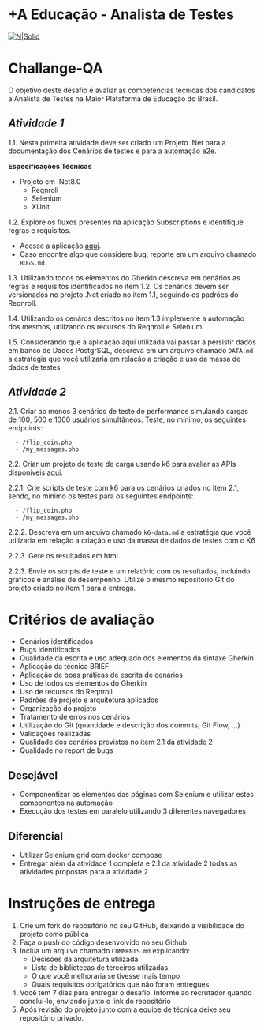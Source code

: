 +A Educação - Analista de Testes
===================

[![N|Solid](https://maisaedu.com.br/hubfs/site-grupo-a/logo-mais-a-educacao.svg)](https://maisaedu.com.br/) 

# Challange-QA

O objetivo deste desafio é avaliar as competências técnicas dos candidatos a Analista de Testes na Maior Plataforma de Educação do Brasil.

## _Atividade 1_
1.1.  Nesta primeira atividade deve ser criado um Projeto .Net para a documentação dos Cenários de testes e para a automação e2e. 

**Especificações Técnicas**
- Projeto em .Net8.0
  - Reqnroll
  - Selenium
  - XUnit

1.2. Explore os fluxos presentes na aplicação Subscriptions e identifique regras e requisitos.
   - Acesse a aplicação [aqui](https://developer.grupoa.education/subscription).
   - Caso encontre algo que considere bug, reporte em um arquivo chamado `BUGS.md`.

1.3. Utilizando todos os elementos do Gherkin descreva em cenários as regras e requisitos identificados no item 1.2. Os cenários devem ser versionados no projeto .Net criado no item 1.1, seguindo os padrões do Reqnroll.

1.4. Utilizando os cenáros descritos no item 1.3 implemente a automação dos mesmos, utilizando os recursos do Reqnroll e Selenium.

1.5. Considerando que a aplicação aqui utilizada vai passar a persistir dados em banco de Dados PostgrSQL, descreva em um arquivo chamado `DATA.md` a estratégia que você utilizaria em relação a criação e uso da massa de dados de testes

   ## _Atividade 2_
2.1. Criar ao menos 3 cenários de teste de performance simulando cargas de 100, 500 e 1000 usuários simultâneos.
    Teste, no mínimo, os seguintes endpoints:

      - /flip_coin.php
      - /my_messages.php

2.2. Criar um projeto de teste de carga usando k6 para avaliar as APIs disponíveis [aqui](https://test.k6.io/).

  2.2.1. Crie scripts de teste com k6 para os cenários criados no item 2.1, sendo, no mínimo os testes para os seguintes endpoints:

      - /flip_coin.php
      - /my_messages.php

  2.2.2. Descreva em um arquivo chamado `k6-data.md` a estratégia que você utilizaria em relação a criação e uso da massa de dados de testes com o K6
  
  2.2.3. Gere os resultados em html

  2.2.3. Envie os scripts de teste e um relatório com os resultados, incluindo gráficos e análise de desempenho.
Utilize o mesmo repositório Git do projeto criado no item 1 para a entrega.

# Critérios de avaliação
- Cenários identificados
- Bugs identificados
- Qualidade da escrita e uso adequado dos elementos da sintaxe Gherkin
- Aplicação da técnica BRIEF
- Aplicação de boas práticas de escrita de cenários
- Uso de todos os elementos do Gherkin
- Uso de recursos do Reqnroll
- Padrões de projeto e arquitetura aplicados
- Organização do projeto
- Tratamento de erros nos cenários
- Utilização do Git (quantidade e descrição dos commits, Git Flow, ...)
- Validações realizadas
- Qualidade dos cenários previstos no item 2.1 da atividade 2
- Qualidade no report de bugs

## Desejável
- Componentizar os elementos das páginas com Selenium e utilizar estes componentes na automação
- Execução dos testes em paralelo utilizando 3 diferentes navegadores

## Diferencial
- Utilizar Selenium grid com docker compose
- Entregar além da atividade 1 completa e 2.1 da atividade 2 todas as atividades propostas para a atividade 2

# Instruções de entrega
1. Crie um fork do repositório no seu GitHub, deixando a visibilidade do projeto como pública
2. Faça o push do código desenvolvido no seu Github
3. Inclua um arquivo chamado `COMMENTS.md` explicando:
    - Decisões da arquitetura utilizada
    - Lista de bibliotecas de terceiros utilizadas
    - O que você melhoraria se tivesse mais tempo
    - Quais requisitos obrigatórios que não foram entregues
4. Você tem 7 dias para entregar o desafio. Informe ao recrutador quando concluí-lo, enviando junto o link do repositório
5. Após revisão do projeto junto com a equipe de técnica deixe seu repositório privado.
